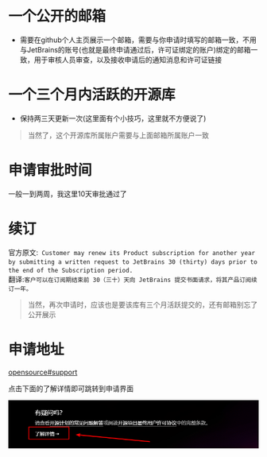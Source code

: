 # 一个公开的邮箱
* 需要在github个人主页展示一个邮箱，需要与你申请时填写的邮箱一致，不用与JetBrains的账号(也就是最终申请通过后，许可证绑定的账户)绑定的邮箱一致，用于审核人员审查，以及接收申请后的通知消息和许可证链接
# 一个三个月内活跃的开源库
* 保持两三天更新一次(这里面有个小技巧，这里就不方便说了)
> 当然了，这个开源库所属账户需要与上面邮箱所属账户一致
# 申请审批时间
一般一到两周，我这里10天审批通过了
# 续订  
官方原文:` Customer may renew its Product subscription for another year by submitting a written request to JetBrains 30 (thirty) days prior to the end of the Subscription period.`  
翻译:`客户可以在订阅期结束前 30（三十）天向 JetBrains 提交书面请求，将其产品订阅续订一年。`  
> 当然，再次申请时，应该也是要该库有三个月活跃提交的，还有邮箱别忘了公开展示
# 申请地址
[opensource#support](https://www.jetbrains.com.cn/community/opensource/#support)  

点击下面的了解详情即可跳转到申请界面  

![点击下面的了解详情即可跳转到申请界面](./open_source_license/image-20240708144051321.png)
